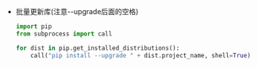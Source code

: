 
* 批量更新库(注意--upgrade后面的空格)       
    ``` python  
    import pip
    from subprocess import call

    for dist in pip.get_installed_distributions():
        call("pip install --upgrade " + dist.project_name, shell=True)
    ```     
